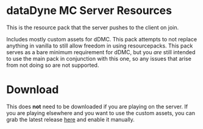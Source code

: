 # dataDyne MC Server Resources
This is the resource pack that the server pushes to the client on join.

Includes mostly custom assets for dDMC. This pack attempts to not replace anything in vanilla to still allow freedom in using resourcepacks. This pack serves as a bare minimum requirement for dDMC, but you *are* still intended to use the main pack in conjunction with this one, so any issues that arise from not doing so are not supported.

# Download
This does **not** need to be downloaded if you are playing on the server. If you are playing elsewhere and you want to use the custom assets, you can grab the latest release [here](https://github.com/ipodtouch0218/NSMB-MarioVsLuigi/releases/latest
) and enable it manually.
